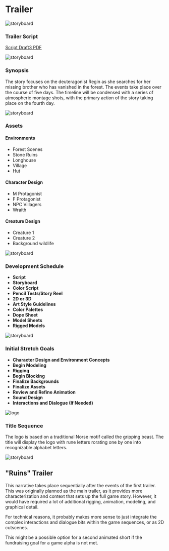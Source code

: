 # Trailer

![storyboard](https://github.com/jcongerkallas1/Brefhamer/blob/master/Images/forestsketchdetailed.jpg)
### Trailer Script

[Script Draft3 PDF](https://github.com/jcongerkallas1/Brefhamer/blob/master/Documents/trailer_script.pdf)

![storyboard](https://github.com/jcongerkallas1/Brefhamer/blob/master/Images/forest_thumbs3.jpg)
### Synopsis
The story focuses on the deuteragonist Regin as she searches for her missing brother who has vanished in the forest.  The events take place over the course of five days.  The timeline will be condensed with a series of atmospheric montage shots, with the primary action of the story taking place on the fourth day.

![storyboard](https://github.com/jcongerkallas1/Folkvangr/blob/master/Images/regin3.png)
### Assets

#### Environments
- Forest Scenes
- Stone Ruins
- Longhouse
- Village
- Hut

#### Character Design
- M Protagonist
- F Protagonist
- NPC Villagers
- Wraith

#### Creature Design
- Creature 1
- Creature 2
- Background wildlife

![storyboard](https://github.com/jcongerkallas1/Brefhamer/blob/master/Images/storyboard_panel_sample.jpg)
### Development Schedule
- **Script**
- **Storyboard**
- **Color Script**
- **Pencil Tests/Story Reel**
- **2D or 3D**
- **Art Style Guidelines**
- **Color Palettes**
- **Dope Sheet**
- **Model Sheets**
- **Rigged Models**

![storyboard](https://github.com/jcongerkallas1/Brefhamer/blob/master/Images/storyboard_panel.jpg)

### Initial Stretch Goals
- **Character Design and Environment Concepts**
- **Begin Modeling**
- **Rigging**
- **Begin Blocking**
- **Finalize Backgrounds**
- **Finalize Assets**
- **Review and Refine Animation**
- **Sound Design**
- **Interactions and Dialogue (If Needed)**

![logo](https://github.com/jcongerkallas1/Brefhamer/blob/master/Images/gripping_beast_small.jpg)
### Title Sequence
The logo is based on a traditional Norse motif called the gripping beast.  The title will display the logo with rune letters rorating one by one into recognizable alphabet letters.  

![storyboard](https://github.com/jcongerkallas1/Brefhamer/blob/master/Images/forest_scene_pencil_sketch.jpg)
## "Ruins" Trailer
This narrative takes place sequentially after the events of the first trailer.  This was originally planned as the main trailer, as it provides more characterization and context that sets up the full game story.  However, it would have required a lot of additional rigging, animation, modeling, and graphical detail.  

For technical reasons, it probably makes more sense to just integrate the complex interactions and dialogue bits within the game sequences, or as 2D cutscenes.

This might be a possible option for a second animated short if the fundraising goal for a game alpha is not met.
